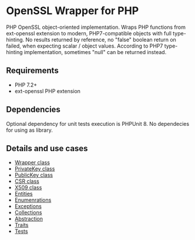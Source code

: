 # OpenSSL Wrapper for PHP

PHP OpenSSL object-oriented implementation.
Wraps PHP functions from ext-openssl extension to modern, PHP7-compatible objects with full type-hinting.
No results returned by reference, no "false" boolean return on failed, when expecting  scalar / object values.
According to PHP7 type-hinting implementation, sometimes "null" can be returned instead.

## Requirements
* PHP 7.2+
* ext-openssl PHP extension

## Dependencies
Optional dependency for unit tests execution is PHPUnit 8. No dependecies for using as library.

## Details and use cases
- [Wrapper class](./docs/README.wrapper.md)
- [PrivateKey class](./docs/README.privatekey.md)
- [PublicKey class](./docs/README.publickey.md)
- [CSR class](./docs/README.csr.md)
- [X509 class](./docs/README.x509.md)
- [Entities](./docs/README.entities.md)
- [Enumenrations](./docs/README.enums.md)
- [Exceptions](./docs/README.exceptions.md)
- [Collections](./docs/README.collections.md)
- [Abstraction](./docs/README.abstraction.md)
- [Traits](./docs/README.traits.md)
- [Tests](./docs/README.tests.md)
